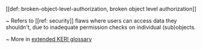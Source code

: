 [[def: broken-object-level-authorization, broken object level authorization]]

~ Refers to [[ref: security]] flaws where users can access data they shouldn't, due to inadequate permission checks on individual (sub)objects.

~ More in <a href="https://weboftrust.github.io/WOT-terms/docs/glossary/broken-object-level-authorization">extended KERI glossary</a>
